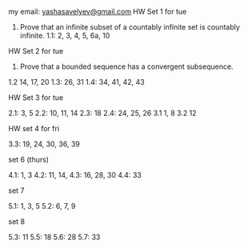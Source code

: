 my email: yashasavelyev@gmail.com
HW Set 1 for tue

1) Prove that an infinite subset of a countably infinite set is countably infinite.
1.1:  2, 3, 4, 5, 6a, 10

HW Set 2 for tue

1) Prove that a bounded sequence has a convergent subsequence.

1.2 14, 17, 20
1.3: 26, 31
1.4: 34, 41, 42, 43

HW Set 3 for tue

2.1: 3, 5
2.2: 10, 11, 14
2.3: 18
2.4: 24, 25, 26
3.1 1, 8
3.2 12
<!-- 3.3 19, 20, 25, 38, 40 -->

HW set 4 for fri

3.3: 19, 24, 30, 36, 39

set 6 (thurs)

4.1: 1, 3
4.2: 11, 14,
4.3: 16, 28, 30
4.4: 33

set 7

5.1: 1, 3, 5
5.2: 6, 7, 9

set 8

5.3: 11 
5.5: 18
5.6: 28
5.7: 33

